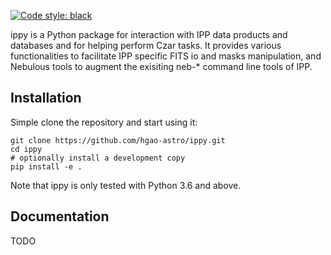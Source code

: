 <!-- [![unittests](https://github.com/ConnorStoneAstro/AutoProf/actions/workflows/testing.yaml/badge.svg?branch=main)](https://github.com/ConnorStoneAstro/AutoProf/actions/workflows/testing.yaml)
[![docs](https://github.com/ConnorStoneAstro/AutoProf/actions/workflows/documentation.yaml/badge.svg?branch=main)](https://connorstoneastro.github.io/AutoProf/) -->
[![Code style: black](https://img.shields.io/badge/code%20style-black-000000.svg)](https://github.com/psf/black)
<!-- [![pypi](https://img.shields.io/pypi/v/autoprof.svg?logo=pypi&logoColor=white&label=PyPI)](https://pypi.org/project/autoprof/)
[![downloads](https://img.shields.io/pypi/dm/autoprof?label=PyPI%20Downloads)](https://libraries.io/pypi/autoprof)
[![codecov](https://img.shields.io/codecov/c/github/ConnorStoneAstro/AutoProf?logo=codecov)](https://app.codecov.io/gh/ConnorStoneAstro/AutoProf?search=&displayType=list) -->

ippy is a Python package for interaction with IPP data products and databases and for helping perform Czar tasks. It provides various functionalities to facilitate IPP specific FITS io and masks manipulation, and Nebulous tools to augment the exisiting neb-* command line tools of IPP.

## Installation

Simple clone the repository and start using it:

```
git clone https://github.com/hgao-astro/ippy.git
cd ippy
# optionally install a development copy
pip install -e .
```
Note that ippy is only tested with Python 3.6 and above.


## Documentation

TODO
